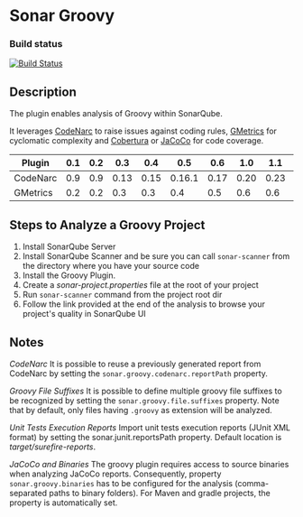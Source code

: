 Sonar Groovy
==========

### Build status

[![Build Status](https://api.travis-ci.org/SonarQubeCommunity/sonar-groovy.png)](https://travis-ci.org/SonarQubeCommunity/sonar-groovy)

## Description
The plugin enables analysis of Groovy within SonarQube.

It leverages [CodeNarc](http://codenarc.sourceforge.net/) to raise issues against coding rules, [GMetrics](http://gmetrics.sourceforge.net/) for cyclomatic complexity and [Cobertura](http://cobertura.sourceforge.net/) or [JaCoCo](http://www.eclemma.org/jacoco/) for code coverage.

Plugin   | 0.1 | 0.2 | 0.3  | 0.4  | 0.5    | 0.6  | 1.0  | 1.1  | 1.1.1 | 1.2  | 1.3    | 1.3.1  | 1.4
---------|-----|-----|------|------|--------|------|------|------|-------|------|--------|--------|-------
CodeNarc | 0.9 | 0.9 | 0.13 | 0.15 | 0.16.1 | 0.17 | 0.20 | 0.23 | 0.23  | 0.24 | 0.24.1 | 0.24.1 | 0.25.2
GMetrics | 0.2 | 0.2 | 0.3  | 0.3  | 0.4    | 0.5  | 0.6  | 0.6  | 0.7   | 0.7  | 0.7    | 0.7    | 0.7

## Steps to Analyze a Groovy Project
1. Install SonarQube Server
1. Install SonarQube Scanner and be sure you can call `sonar-scanner` from the directory where you have your source code
1. Install the Groovy Plugin.
1. Create a _sonar-project.properties_ file at the root of your project
1. Run `sonar-scanner` command from the project root dir
1. Follow the link provided at the end of the analysis to browse your project's quality in SonarQube UI

## Notes
*CodeNarc*
It is possible to reuse a previously generated report from CodeNarc by setting the `sonar.groovy.codenarc.reportPath` property.

*Groovy File Suffixes*
It is possible to define multiple groovy file suffixes to be recognized by setting the `sonar.groovy.file.suffixes` property. Note that by default, only files having `.groovy` as extension will be analyzed.

*Unit Tests Execution Reports*
Import unit tests execution reports (JUnit XML format) by setting the sonar.junit.reportsPath property. Default location is _target/surefire-reports_.

*JaCoCo and Binaries*
The groovy plugin requires access to source binaries when analyzing JaCoCo reports. Consequently, property `sonar.groovy.binaries` has to be configured for the analysis (comma-separated paths to binary folders). For Maven and gradle projects, the property is automatically set.
